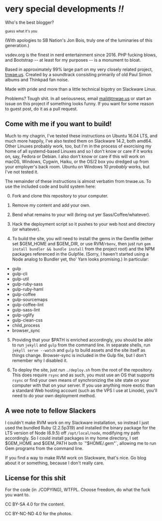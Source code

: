 # very special developments _!!_

Who's the best blogger?

<small>guess what it's you</small>

(With apologies to SB Nation's Jon Bois, truly one of the luminaries of this generation.)

vsdev.org is the finest in nerd entertainment since 2016.  PHP fucking blows, and Bootstrap -- at least for my purposes -- is a monument to bloat.

Based in approximately 99% large part on my very closely related project, [tnwae.us](//github.com/tnwae/tnwae.us).  Created by a soundtrack consisting primarily of old Paul Simon albums and Thinkpad fan noise.

Made with pride and more than a little technical bigotry on Slackware Linux.

Problems?  Tough shit.  In all seriousness, email <mail@tnwae.us> or start an issue on this project if something looks funny.  If you want for some reason to guest post, do it as a pull request.

## Come with me if you want to build!

Much to my chagrin, I've tested these instructions on Ubuntu 16.04 LTS, and much more happily, I've also tested them on Slackware 14.2, both amd64.  Other Linuxes probably work, too, but I'm in the process of exorcising my home of all systemd-based Linuxes and so I don't know or care if it works on, say, Fedora or Debian.  I also don't know or care if this will work on macOS, Windows, Cygwin, Haiku, or the OS/2 box you dredged up from your employer's back room.  Ubuntu on Windows 10 *probably* works, but I've not tested it.

The remainder of these instructions is almost verbatim from tnwae.us.  To use the included code and build system here:

0.  Fork and clone this repository to your computer.

1.  Remove my content and add your own.

2.  Bend what remains to your will (bring out yer Sass/Coffee/whatever).

3.  Hack the deployment script so it pushes to your web host and directory (or whatever).

4.  To build the site, you will need to install the gems in the Gemfile (either set $GEM_HOME and $GEM_DIR, or use RVM/`rbenv`, then just run `gem install bundler && bundle install` from the project root) and the NPM packages referenced in the Gulpfile.  (Sorry, I haven't started using a Node analog to Bundler yet, tho' Yarn looks promising.)  In particular:

  * gulp
  * gulp-cli
  * gulp-util
  * gulp-ruby-sass
  * gulp-ruby-haml
  * gulp-coffee
  * gulp-sourcemaps
  * gulp-coffee-lint
  * gulp-sass-lint
  * gulp-uglify
  * gulp-clean-css
  * child_process
  * browser_sync

5. Providing that your $PATH is enriched accordingly, you should be able to run `jekyll` and `gulp` from the command line.  In separate shells, run `jekyll serve --watch` and `gulp` to build assets and the site itself as things change.  Browser-sync is included in the Gulp file, but I don't remember why I disabled it.

6. To deploy the site, just run `./deploy.sh` from the root of the repository.  This does require `rsync` and as such, you must use an OS that supports `rsync` or find your own means of synchronizing the site state on your computer with that on your server.  If you use anything more exotic than a standard Web hosting account (such as the VPS I use at Linode), you'll need to do your own deployment method.

## A wee note to fellow Slackers

I couldn't make RVM work on my Slackware installation, so instead I just used the bundled Ruby (2.2.5p319) and installed the binary package for the LTS version of Node (6.9.5) off `/opt/local/node`, modifying my path accordingly.  So I could install packages in my home directory, I set $GEM_HOME and $GEM_PATH both to `"$HOME/.gem"`, allowing me to run Gem programs from the command line.

If you find a way to make RVM work on Slackware, that's nice.  Go blog about it or something, because I don't really care.

## License for this shit

For the code (in ./COPYING), WTFPL.  Choose freedom, do what the fuck you want to.

CC BY-SA 4.0 for the content.

CC BY-NC-ND 4.0 for the photos.
